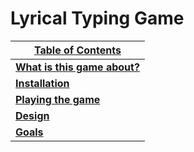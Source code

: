 # Lyrical Typing Game

| <ins>**Table of Contents**</ins> |
| ----------------- |
| **[What is this game about?](#what-is-this-game-about)** |
| **[Installation](#installation)** |
| **[Playing the game](#playing-the-game)** |
| **[Design](#design)** |
| **[Goals](#goals)** |

